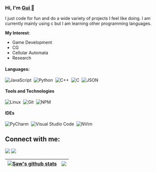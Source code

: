 ### Hi, I'm [Gui ](https://Saw8888.github.io) 👋

I just code for fun and do a wide variety of projects I feel like doing. I am currently mainly using c but I am learning other programming languages. 

**My Interest**:
- Game Development
- CG
- Cellular Automata
- Research

#### Languages:

![JavaScript](https://shields.io/badge/JavaScript-F7DF1E?logo=JavaScript&logoColor=000&style=flat-square)&nbsp;
![Python](https://img.shields.io/badge/Python-3776AB?style=for-the-badge&logo=python&logoColor=white)&nbsp;
![C++](https://img.shields.io/badge/C++-00599C?style=flat-square&logo=C%2B%2B&logoColor=white)&nbsp;
![C](https://img.shields.io/badge/C-00599C?style=for-the-badge&logo=c&logoColor=white)&nbsp;
![JSON](https://img.shields.io/badge/JSON-000000?style=for-the-badge&logo=JSON&logoColor=white)&nbsp;

#### Tools and Technologies

![Linux](https://img.shields.io/badge/Linux-FCC624?style=for-the-badge&logo=linux&logoColor=black)&nbsp;
![Git](https://img.shields.io/badge/GIT-E44C30?style=for-the-badge&logo=git&logoColor=white)&nbsp;
![NPM](https://img.shields.io/badge/NPM-FF0000?style=for-the-badge&logo=npm&logoColor=white)&nbsp;

#### IDEs

![PyCharm](https://img.shields.io/badge/pycharm-143?style=for-the-badge&logo=pycharm&logoColor=black&color=black&labelColor=green)&nbsp;
![Visual Studio Code](https://img.shields.io/badge/Visual%20Studio%20Code-0078d7.svg?style=for-the-badge&logo=visual-studio-code&logoColor=white)&nbsp;
![NVim](https://img.shields.io/badge/Neovim-57A143?logo=neovim&logoColor=white&style=for-the-badge)&nbsp;


## Connect with me:

<p align = "center">

[<img src="https://img.shields.io/badge/gmail-%2312100E.svg?&style=for-the-badge&logo=gmail&logoColor=white&color=black" />](https://gmail.com/cuervoarangoguillermo@gmail.com)
[<img src="https://img.shields.io/badge/instagram-%2312100E.svg?&style=for-the-badge&logo=instagram&logoColor=white&color=black" />](https://instagram.com/gui.cuervo)
</p>

| <a href="https://github.com/Saw8888/github-readme-stats"><img align="center" src="https://github-readme-stats.vercel.app/api?username=Saw8888&show_icons=true&include_all_commits=true&theme=buefy&hide_border=true" alt="Saw's github stats" /></a> | <a href="https://github.com/Saw8888/github-readme-stats"><img align="center" src="https://github-readme-stats.vercel.app/api/top-langs/?username=Saw8888&layout=compact&theme=buefy&hide_border=true" /></a> |
| ------------- | ------------- |
